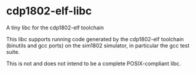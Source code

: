 # cdp1802-elf-libc
A tiny libc for the cdp1802-elf toolchain

This libc supports running code generated by the cdp1802-elf toolchain (binutils and gcc ports)
on the sim1802 simulator, in particular the gcc test suite.

This is not and does not intend to be a complete POSIX-compliant libc.
